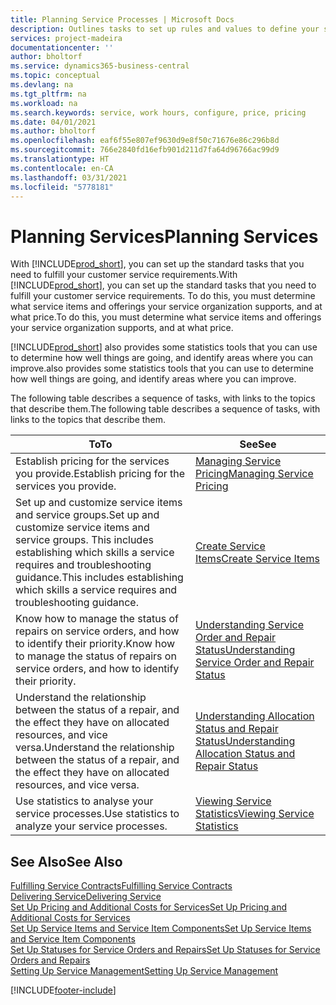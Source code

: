 ```yaml
---
title: Planning Service Processes | Microsoft Docs
description: Outlines tasks to set up rules and values to define your service policies and processes.
services: project-madeira
documentationcenter: ''
author: bholtorf
ms.service: dynamics365-business-central
ms.topic: conceptual
ms.devlang: na
ms.tgt_pltfrm: na
ms.workload: na
ms.search.keywords: service, work hours, configure, price, pricing
ms.date: 04/01/2021
ms.author: bholtorf
ms.openlocfilehash: eaf6f55e807ef9630d9e8f50c71676e86c296b8d
ms.sourcegitcommit: 766e2840fd16efb901d211d7fa64d96766ac99d9
ms.translationtype: HT
ms.contentlocale: en-CA
ms.lasthandoff: 03/31/2021
ms.locfileid: "5778181"
---
```

# <a name="planning-services"></a><span data-ttu-id="a6698-103">Planning Services</span><span class="sxs-lookup"><span data-stu-id="a6698-103">Planning Services</span></span>
<span data-ttu-id="a6698-104">With [!INCLUDE[prod_short](includes/prod_short.md)], you can set up the standard tasks that you need to fulfill your customer service requirements.</span><span class="sxs-lookup"><span data-stu-id="a6698-104">With [!INCLUDE[prod_short](includes/prod_short.md)], you can set up the standard tasks that you need to fulfill your customer service requirements.</span></span> <span data-ttu-id="a6698-105">To do this, you must determine what service items and offerings your service organization supports, and at what price.</span><span class="sxs-lookup"><span data-stu-id="a6698-105">To do this, you must determine what service items and offerings your service organization supports, and at what price.</span></span>   

[!INCLUDE[prod_short](includes/prod_short.md)] <span data-ttu-id="a6698-106">also provides some statistics tools that you can use to determine how well things are going, and identify areas where you can improve.</span><span class="sxs-lookup"><span data-stu-id="a6698-106">also provides some statistics tools that you can use to determine how well things are going, and identify areas where you can improve.</span></span>
  
<span data-ttu-id="a6698-107">The following table describes a sequence of tasks, with links to the topics that describe them.</span><span class="sxs-lookup"><span data-stu-id="a6698-107">The following table describes a sequence of tasks, with links to the topics that describe them.</span></span>   
  
|<span data-ttu-id="a6698-108">**To**</span><span class="sxs-lookup"><span data-stu-id="a6698-108">**To**</span></span>|<span data-ttu-id="a6698-109">**See**</span><span class="sxs-lookup"><span data-stu-id="a6698-109">**See**</span></span>|  
|------------|-------------|  
|<span data-ttu-id="a6698-110">Establish pricing for the services you provide.</span><span class="sxs-lookup"><span data-stu-id="a6698-110">Establish pricing for the services you provide.</span></span>|[<span data-ttu-id="a6698-111">Managing Service Pricing</span><span class="sxs-lookup"><span data-stu-id="a6698-111">Managing Service Pricing</span></span>](service-service-price-management.md)|
|<span data-ttu-id="a6698-112">Set up and customize service items and service groups.</span><span class="sxs-lookup"><span data-stu-id="a6698-112">Set up and customize service items and service groups.</span></span> <span data-ttu-id="a6698-113">This includes establishing which skills a service requires and troubleshooting guidance.</span><span class="sxs-lookup"><span data-stu-id="a6698-113">This includes establishing which skills a service requires and troubleshooting guidance.</span></span>| [<span data-ttu-id="a6698-114">Create Service Items</span><span class="sxs-lookup"><span data-stu-id="a6698-114">Create Service Items</span></span>](service-how-to-create-service-items.md)|  
|<span data-ttu-id="a6698-115">Know how to manage the status of repairs on service orders, and how to identify their priority.</span><span class="sxs-lookup"><span data-stu-id="a6698-115">Know how to manage the status of repairs on service orders, and how to identify their priority.</span></span>|[<span data-ttu-id="a6698-116">Understanding Service Order and Repair Status</span><span class="sxs-lookup"><span data-stu-id="a6698-116">Understanding Service Order and Repair Status</span></span>](service-service-order-status-and-repair-status.md)|  
|<span data-ttu-id="a6698-117">Understand the relationship between the status of a repair, and the effect they have on allocated resources, and vice versa.</span><span class="sxs-lookup"><span data-stu-id="a6698-117">Understand the relationship between the status of a repair, and the effect they have on allocated resources, and vice versa.</span></span>|[<span data-ttu-id="a6698-118">Understanding Allocation Status and Repair Status</span><span class="sxs-lookup"><span data-stu-id="a6698-118">Understanding Allocation Status and Repair Status</span></span>](service-allocation-status-and-repair-status.md)|  
|<span data-ttu-id="a6698-119">Use statistics to analyse your service processes.</span><span class="sxs-lookup"><span data-stu-id="a6698-119">Use statistics to analyze your service processes.</span></span> | [<span data-ttu-id="a6698-120">Viewing Service Statistics</span><span class="sxs-lookup"><span data-stu-id="a6698-120">Viewing Service Statistics</span></span>](service-service-statistics.md) |

## <a name="see-also"></a><span data-ttu-id="a6698-121">See Also</span><span class="sxs-lookup"><span data-stu-id="a6698-121">See Also</span></span>
[<span data-ttu-id="a6698-122">Fulfilling Service Contracts</span><span class="sxs-lookup"><span data-stu-id="a6698-122">Fulfilling Service Contracts</span></span>](service-fulfill-service-contracts.md)  
[<span data-ttu-id="a6698-123">Delivering Service</span><span class="sxs-lookup"><span data-stu-id="a6698-123">Delivering Service</span></span>](service-deliver-service.md)  
[<span data-ttu-id="a6698-124">Set Up Pricing and Additional Costs for Services</span><span class="sxs-lookup"><span data-stu-id="a6698-124">Set Up Pricing and Additional Costs for Services</span></span>](service-how-setup-service-costs-pricing.md)  
[<span data-ttu-id="a6698-125">Set Up Service Items and Service Item Components</span><span class="sxs-lookup"><span data-stu-id="a6698-125">Set Up Service Items and Service Item Components</span></span>](service-how-setup-service-items.md)  
[<span data-ttu-id="a6698-126">Set Up Statuses for Service Orders and Repairs</span><span class="sxs-lookup"><span data-stu-id="a6698-126">Set Up Statuses for Service Orders and Repairs</span></span>](service-order-repair-status.md)  
[<span data-ttu-id="a6698-127">Setting Up Service Management</span><span class="sxs-lookup"><span data-stu-id="a6698-127">Setting Up Service Management</span></span>](service-setup-service.md)  


[!INCLUDE[footer-include](includes/footer-banner.md)]